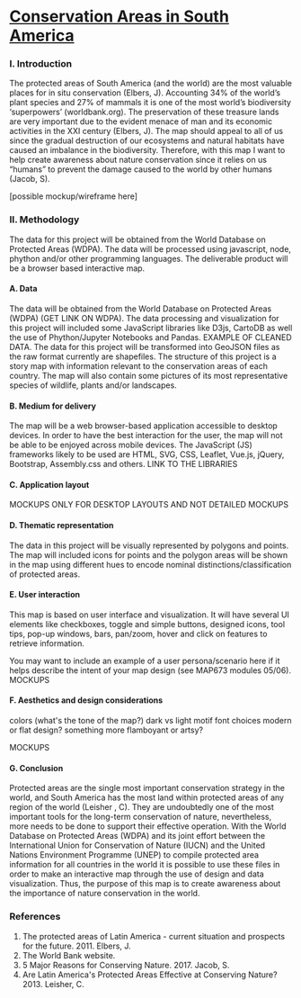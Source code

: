 # [Conservation Areas in South America](https://geo.gob.bo/geonetwork/srv/eng/catalog.search#/metadata/46bb6940-2f29-40bd-a330-64edd523a3e9)

### I. Introduction

The protected areas of South America (and the world) are the most valuable places for in situ conservation (Elbers, J).  Accounting 34% of the world’s plant species and 27% of mammals it is one of the most world’s biodiversity ‘superpowers’ (worldbank.org). The preservation of these treasure lands are very important due to the evident menace of man and its economic activities in the XXI century (Elbers, J). The map should appeal to all of us since the gradual destruction of our ecosystems and natural habitats have caused an imbalance in the biodiversity. Therefore, with this map I want to help create awareness about nature conservation since it relies on us “humans” to prevent the damage caused to the world by other humans (Jacob, S).

[possible mockup/wireframe here]

### II. Methodology

The data for this project will be obtained from the World Database on Protected Areas (WDPA). The data will be processed using javascript, node, phython and/or other programming languages. The deliverable product will be a browser based interactive map. 

#### A. Data

The data will be obtained from the World Database on Protected Areas (WDPA) (GET LINK ON WDPA). The data processing and visualization for this project will included some JavaScript libraries like D3js, CartoDB as well the use of Phython/Jupyter Notebooks and Pandas. 
EXAMPLE OF CLEANED DATA.
The data for this project will be transformed into GeoJSON files as the raw format currently are shapefiles. The structure of this project is a story map with information relevant to the conservation areas of each country. The map will also contain some pictures of its most representative species of wildlife, plants and/or landscapes.

#### B. Medium for delivery

The map will be a web browser-based application accessible to desktop devices. In order to have the best interaction for the user, the map will not be able to be enjoyed across mobile devices. The JavaScript (JS) frameworks likely to be used are HTML, SVG, CSS, Leaflet, Vue.js, jQuery, Bootstrap, Assembly.css and others. 
LINK TO THE LIBRARIES

#### C. Application layout

MOCKUPS ONLY FOR DESKTOP LAYOUTS AND NOT DETAILED MOCKUPS

#### D. Thematic representation

The data in this project will be visually represented by polygons and points. The map will included icons for points and the polygon areas will be shown in the map using different hues to encode nominal distinctions/classification of protected areas. 

#### E. User interaction

This map is based on user interface and visualization. It will have several UI elements like checkboxes, toggle and simple buttons, designed icons, tool tips, pop-up windows, bars, pan/zoom, hover and click on features to retrieve information. 

You may want to include an example of a user persona/scenario here if it helps describe the intent of your map design (see MAP673 modules 05/06).
MOCKUPS

#### F. Aesthetics and design considerations

colors (what's the tone of the map?)
dark vs light motif
font choices
modern or flat design? something more flamboyant or artsy?

MOCKUPS

#### G. Conclusion

Protected areas are the single most important conservation strategy in the world, and South America has the most land within protected areas of any region of the world (Leisher , C). They are undoubtedly one of the most important tools for the long-term conservation of nature, nevertheless, more needs to be done to support their effective operation. 
With the World Database on Protected Areas (WDPA) and its joint effort between the International Union for Conservation of Nature (IUCN) and the United Nations Environment Programme (UNEP) to compile protected area information for all countries in the world it is possible to use these files in order to make an interactive map through the use of design and data visualization. Thus, the purpose of this map is to create awareness about the importance of nature conservation in the world.


### References

1. The protected areas of Latin America - current situation and prospects for the future. 2011. Elbers, J. 
2. The World Bank website.
3. 5 Major Reasons for Conserving Nature. 2017. Jacob, S.
4. Are Latin America's Protected Areas Effective at Conserving Nature? 2013. Leisher, C. 